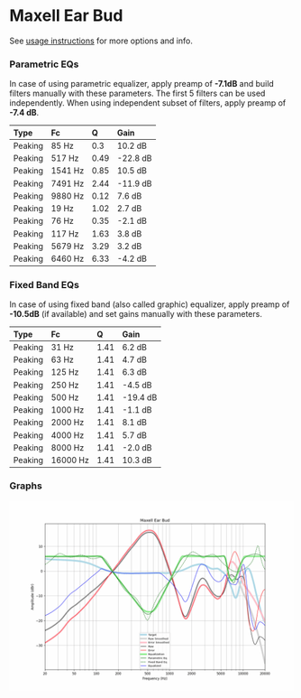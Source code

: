 # Maxell Ear Bud
See [usage instructions](https://github.com/jaakkopasanen/AutoEq#usage) for more options and info.

### Parametric EQs
In case of using parametric equalizer, apply preamp of **-7.1dB** and build filters manually
with these parameters. The first 5 filters can be used independently.
When using independent subset of filters, apply preamp of **-7.4 dB**.

| Type    | Fc      |    Q | Gain     |
|:--------|:--------|:-----|:---------|
| Peaking | 85 Hz   | 0.3  | 10.2 dB  |
| Peaking | 517 Hz  | 0.49 | -22.8 dB |
| Peaking | 1541 Hz | 0.85 | 10.5 dB  |
| Peaking | 7491 Hz | 2.44 | -11.9 dB |
| Peaking | 9880 Hz | 0.12 | 7.6 dB   |
| Peaking | 19 Hz   | 1.02 | 2.7 dB   |
| Peaking | 76 Hz   | 0.35 | -2.1 dB  |
| Peaking | 117 Hz  | 1.63 | 3.8 dB   |
| Peaking | 5679 Hz | 3.29 | 3.2 dB   |
| Peaking | 6460 Hz | 6.33 | -4.2 dB  |

### Fixed Band EQs
In case of using fixed band (also called graphic) equalizer, apply preamp of **-10.5dB**
(if available) and set gains manually with these parameters.

| Type    | Fc       |    Q | Gain     |
|:--------|:---------|:-----|:---------|
| Peaking | 31 Hz    | 1.41 | 6.2 dB   |
| Peaking | 63 Hz    | 1.41 | 4.7 dB   |
| Peaking | 125 Hz   | 1.41 | 6.3 dB   |
| Peaking | 250 Hz   | 1.41 | -4.5 dB  |
| Peaking | 500 Hz   | 1.41 | -19.4 dB |
| Peaking | 1000 Hz  | 1.41 | -1.1 dB  |
| Peaking | 2000 Hz  | 1.41 | 8.1 dB   |
| Peaking | 4000 Hz  | 1.41 | 5.7 dB   |
| Peaking | 8000 Hz  | 1.41 | -2.0 dB  |
| Peaking | 16000 Hz | 1.41 | 10.3 dB  |

### Graphs
![](./Maxell%20Ear%20Bud.png)